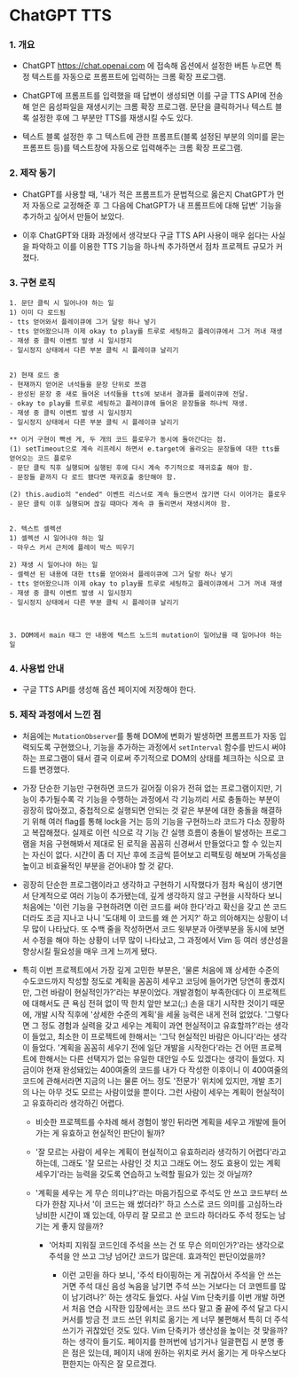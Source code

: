 # ChatGPT TTS


### 1. 개요

- ChatGPT <https://chat.openai.com> 에 접속해 옵션에서 설정한 버튼 누르면 특정 텍스트를 자동으로 프롬프트에 입력하는 크롬 확장 프로그램. 

- ChatGPT에 프롬프트를 입력했을 때 답변이 생성되면 이를 구글 TTS API에 전송해 얻은 음성파일을 재생시키는 크롬 확장 프로그램. 문단을 클릭하거나 텍스트 블록 설정한 후에 그 부분만 TTS를 재생시킬 수도 있다.

- 텍스트 블록 설정한 후 그 텍스트에 관한 프롬프트(블록 설정된 부분의 의미를 묻는 프롬프트 등)를 텍스트창에 자동으로 입력해주는 크롬 확장 프로그램.



### 2. 제작 동기

- ChatGPT를 사용할 때, '내가 적은 프롬프트가 문법적으로 옳은지 ChatGPT가 먼저 자동으로 교정해준 후 그 다음에 ChatGPT가 내 프롬프트에 대해 답변' 기능을 추가하고 싶어서 만들어 보았다.

- 이후 ChatGPT와 대화 과정에서 생각보다 구글 TTS API 사용이 매우 쉽다는 사실을 파악하고 이를 이용한 TTS 기능을 하나씩 추가하면서 점차 프로젝트 규모가 커졌다.


### 3. 구현 로직

```
1. 문단 클릭 시 일어나야 하는 일
1) 이미 다 로드됨
- tts 얻어와서 플레이큐에 그거 달랑 하나 넣기
- tts 얻어왔으니까 이제 okay to play를 트루로 세팅하고 플레이큐에서 그거 꺼내 재생
- 재생 중 클릭 이벤트 발생 시 일시정지 
- 일시정지 상태에서 다른 부분 클릭 시 플레이큐 날리기


2) 현재 로드 중
- 현재까지 얻어온 녀석들을 문장 단위로 쪼갬
- 완성된 문장 중 새로 들어온 녀석들을 tts에 보내서 결과를 플레이큐에 전달. 
- okay to play를 트루로 세팅하고 플레이큐에 들어온 문장들을 하나씩 재생.
- 재생 중 클릭 이벤트 발생 시 일시정지 
- 일시정지 상태에서 다른 부분 클릭 시 플레이큐 날리기

** 이거 구현이 빡센 게, 두 개의 코드 플로우가 동시에 돌아간다는 점. 
(1) setTimeout으로 계속 리프레시 하면서 e.target에 올라오는 문장들에 대한 tts를 얻어오는 코드 플로우
- 문단 클릭 직후 실행되며 실행된 후에 다시 계속 주기적으로 재귀호출 해야 함.
- 문장들 끝까지 다 로드 됐다면 재귀호출 중단해야 함.

(2) this.audio의 "ended" 이벤트 리스너로 계속 들으면서 끊기면 다시 이어가는 플로우
- 문단 클릭 이후 실행되며 끊길 때마다 계속 큐 돌리면서 재생시켜야 함.


2. 텍스트 셀렉션
1) 셀렉션 시 일어나야 하는 일
- 마우스 커서 근처에 플레이 박스 띄우기

2) 재생 시 일어나야 하는 일
- 셀렉션 된 내용에 대한 tts를 얻어와서 플레이큐에 그거 달랑 하나 넣기
- tts 얻어왔으니까 이제 okay to play를 트루로 세팅하고 플레이큐에서 그거 꺼내 재생
- 재생 중 클릭 이벤트 발생 시 일시정지 
- 일시정지 상태에서 다른 부분 클릭 시 플레이큐 날리기



3. DOM에서 main 태그 안 내용에 텍스트 노드의 mutation이 일어났을 때 일어나야 하는 일
```

### 4. 사용법 안내

- 구글 TTS API를 생성해 옵션 페이지에 저장해야 한다.





### 5. 제작 과정에서 느낀 점

- 처음에는 `MutationObserver`를 통해 DOM에 변화가 발생하면 프롬프트가 자동 입력되도록 구현했으나, 기능을 추가하는 과정에서 `setInterval` 함수를 반드시 써야 하는 프로그램이 돼서 결국 이로써 주기적으로 DOM의 상태를 체크하는 식으로 코드를 변경했다.

- 가장 단순한 기능만 구현하면 코드가 길어질 이유가 전혀 없는 프로그램이지만, 기능이 추가될수록 각 기능을 수행하는 과정에서 각 기능끼리 서로 충돌하는 부분이 굉장히 많아졌고, 중첩적으로 실행되면 안되는 것 같은 부분에 대한 충돌을 해결하기 위해 여러 flag를 통해 lock을 거는 등의 기능을 구현하느라 코드가 다소 장황하고 복잡해졌다. 실제로 이런 식으로 각 기능 간 실행 흐름이 충돌이 발생하는 프로그램을 처음 구현해봐서 제대로 된 로직을 꼼꼼히 신경써서 만들었다고 할 수 있는지는 자신이 없다. 시간이 좀 더 지난 후에 조금씩 뜯어보고 리팩토링 해보며 가독성을 높이고 비효율적인 부분을 걷어내야 할 것 같다.

- 굉장히 단순한 프로그램이라고 생각하고 구현하기 시작했다가 점차 욕심이 생기면서 단계적으로 여러 기능이 추가됐는데, 깊게 생각하지 않고 구현을 시작하다 보니 처음에는 '이런 기능을 구현하려면 이런 코드를 써야 한다'라고 확신을 갖고 쓴 코드더라도 조금 지나고 나니 '도대체 이 코드를 왜 쓴 거지?' 하고 의아해지는 상황이 너무 많이 나타났다. 또 수백 줄을 작성하면서 코드 윗부분과 아랫부분을 동시에 보면서 수정을 해야 하는 상황이 너무 많이 나타났고, 그 과정에서 Vim 등 여러 생산성을 향상시킬 필요성을 매우 크게 느끼게 됐다.

- 특히 이번 프로젝트에서 가장 깊게 고민한 부분은, '물론 처음에 꽤 상세한 수준의 수도코드까지 작성할 정도로 계획을 꼼꼼히 세우고 코딩에 들어가면 당연히 좋겠지만, 그런 바람이 현실적인가?'라는 부분이었다. 개발경험이 부족한데다 이 프로젝트에 대해서도 큰 욕심 전혀 없이 딱 한치 앞만 보고(;;) 손을 대기 시작한 것이기 때문에, 개발 시작 직후에 '상세한 수준의 계획'을 세울 능력은 내게 전혀 없었다. '그렇다면 그 정도 경험과 실력을 갖고 세우는 계획이 과연 현실적이고 유효할까?'라는 생각이 들었고, 최소한 이 프로젝트에 한해서는 '그닥 현실적인 바람은 아니다'라는 생각이 들었다. '계획을 꼼꼼히 세우기 전에 일단 개발을 시작한다'라는 건 어떤 프로젝트에 한해서는 다른 선택지가 없는 유일한 대안일 수도 있겠다는 생각이 들었다. 지금이야 현재 완성돼있는 400여줄의 코드를 내가 다 작성한 이후이니 이 400여줄의 코드에 관해서라면 지금의 나는 물론 어느 정도 '전문가' 위치에 있지만, 개발 초기의 나는 아무 것도 모르는 사람이었을 뿐이다. 그런 사람이 세우는 계획이 현실적이고 유효하리라 생각하긴 어렵다. 

  - 비슷한 프로젝트를 수차례 해서 경험이 쌓인 뒤라면 계획을 세우고 개발에 들어가는 게 유효하고 현실적인 판단이 될까?
  
  - '잘 모르는 사람이 세우는 계획이 현실적이고 유효하리라 생각하기 어렵다'라고 하는데, 그래도 '잘 모르는 사람인 것 치고 그래도 어느 정도 효용이 있는 계획 세우기'라는 능력을 갖도록 연습하고 노력할 필요가 있는 것 아닐까? 
  
  - '계획을 세우는 게 무슨 의미냐?'라는 마음가짐으로 주석도 안 쓰고 코드부터 쓰다가 한참 지나서 '이 코드는 왜 썼더라?' 하고 스스로 코드 의미를 고심하느라 낭비한 시간이 꽤 있는데, 아무리 잘 모르고 쓴 코드라 하더라도 주석 정도는 남기는 게 좋지 않을까?
  
    - '어차피 지워질 코드인데 주석을 쓰는 건 또 무슨 의미인가?'라는 생각으로 주석을 안 쓰고 그냥 넘어간 코드가 많은데. 효과적인 판단이었을까?
    
      - 이런 고민을 하다 보니, '주석 타이핑하는 게 귀찮아서 주석을 안 쓰는 거면 주석 대신 음성 녹음을 남기면 주석 쓰는 거보다는 더 코멘트를 많이 남기려나?' 하는 생각도 들었다. 사실 Vim 단축키를 이번 개발 하면서 처음 연습 시작한 입장에서는 코드 쓰다 말고 줄 끝에 주석 달고 다시 커서를 방금 전 코드 쓰던 위치로 옮기는 게 너무 불편해서 특히 더 주석 쓰기가 귀찮았던 것도 있다. Vim 단축키가 생산성을 높이는 것 맞을까? 하는 생각이 들기도. 페이지를 한꺼번에 넘기거나 일괄편집 시 분명 좋은 점은 있는데, 페이지 내에 원하는 위치로 커서 옮기는 게 마우스보다 편한지는 아직은 잘 모르겠다. 
